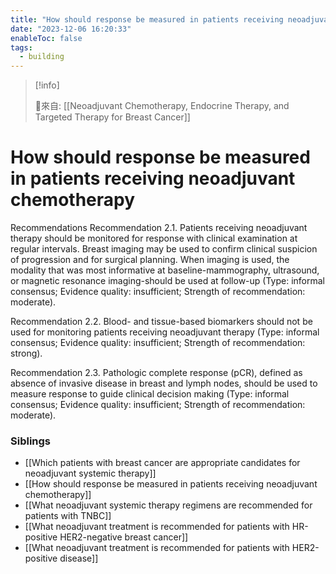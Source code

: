 ```yaml
---
title: "How should response be measured in patients receiving neoadjuvant chemotherapy"
date: "2023-12-06 16:20:33"
enableToc: false
tags:
  - building
---
```


> [!info]
>
> 🌱來自: [[Neoadjuvant Chemotherapy, Endocrine Therapy, and Targeted Therapy for Breast Cancer]]

# How should response be measured in patients receiving neoadjuvant chemotherapy

Recommendations
Recommendation 2.1.
Patients receiving neoadjuvant therapy should be monitored for response with clinical examination at regular intervals. Breast imaging may be used to confirm clinical suspicion of progression and for surgical planning. When imaging is used, the modality that was most informative at baseline-mammography, ultrasound, or magnetic resonance imaging-should be used at follow-up (Type: informal consensus; Evidence quality: insufficient; Strength of recommendation: moderate).

Recommendation 2.2.
Blood- and tissue-based biomarkers should not be used for monitoring patients receiving neoadjuvant therapy (Type: informal consensus; Evidence quality: insufficient; Strength of recommendation: strong).

Recommendation 2.3.
Pathologic complete response (pCR), defined as absence of invasive disease in breast and lymph nodes, should be used to measure response to guide clinical decision making (Type: informal consensus; Evidence quality: insufficient; Strength of recommendation: moderate).

### Siblings

- [[Which patients with breast cancer are appropriate candidates for neoadjuvant systemic therapy]]
- [[How should response be measured in patients receiving neoadjuvant chemotherapy]]
- [[What neoadjuvant systemic therapy regimens are recommended for patients with TNBC]]
- [[What neoadjuvant treatment is recommended for patients with HR-positive HER2-negative breast cancer]]
- [[What neoadjuvant treatment is recommended for patients with HER2-positive disease]]

